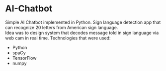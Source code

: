 # AI-Chatbot
Simple AI Chatbot implemented in Python.
Sign language detection app that can recognize 20 letters from American sign language.<br/>
Idea was to design system that decodes message told in sign language via web cam in real time.
Technologies that were used:
- Python
- spaCy
- TensorFlow
- numpy

